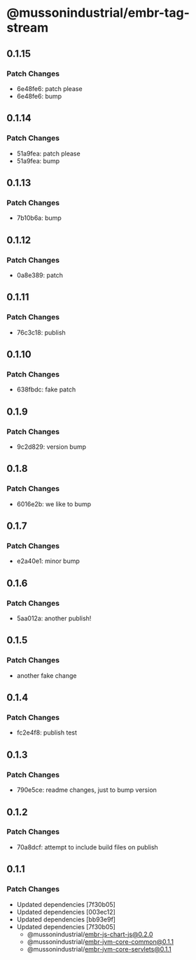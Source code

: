 # @mussonindustrial/embr-tag-stream

## 0.1.15

### Patch Changes

- 6e48fe6: patch please
- 6e48fe6: bump

## 0.1.14

### Patch Changes

- 51a9fea: patch please
- 51a9fea: bump

## 0.1.13

### Patch Changes

- 7b10b6a: bump

## 0.1.12

### Patch Changes

- 0a8e389: patch

## 0.1.11

### Patch Changes

- 76c3c18: publish

## 0.1.10

### Patch Changes

- 638fbdc: fake patch

## 0.1.9

### Patch Changes

- 9c2d829: version bump

## 0.1.8

### Patch Changes

- 6016e2b: we like to bump

## 0.1.7

### Patch Changes

- e2a40e1: minor bump

## 0.1.6

### Patch Changes

- 5aa012a: another publish!

## 0.1.5

### Patch Changes

- another fake change

## 0.1.4

### Patch Changes

- fc2e4f8: publish test

## 0.1.3

### Patch Changes

- 790e5ce: readme changes, just to bump version

## 0.1.2

### Patch Changes

- 70a8dcf: attempt to include build files on publish

## 0.1.1

### Patch Changes

- Updated dependencies [7f30b05]
- Updated dependencies [003ec12]
- Updated dependencies [bb93e9f]
- Updated dependencies [7f30b05]
  - @mussonindustrial/embr-js-chart-js@0.2.0
  - @mussonindustrial/embr-jvm-core-common@0.1.1
  - @mussonindustrial/embr-jvm-core-servlets@0.1.1
